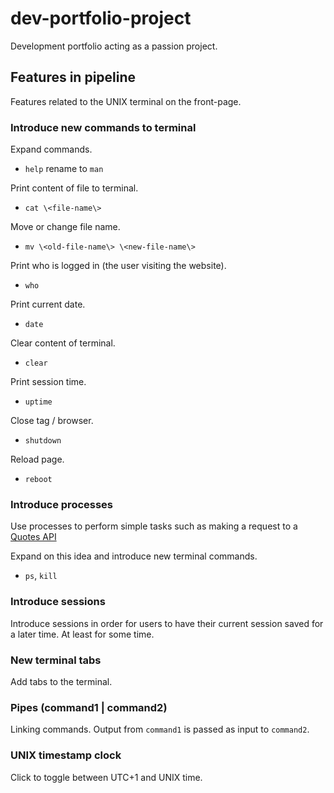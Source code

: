 # dev-portfolio-project
Development portfolio acting as a passion project.

## Features in pipeline
Features related to the UNIX terminal on the front-page.

### Introduce new commands to terminal
Expand commands.
- `help` rename to `man`

Print content of file to terminal.
- `cat \<file-name\>`

Move or change file name.
- `mv \<old-file-name\> \<new-file-name\>`

Print who is logged in (the user visiting the website).
- `who`

Print current date. 
- `date`

Clear content of terminal.
- `clear`

Print session time.
- `uptime`

Close tag / browser.
- `shutdown`

Reload page.
- `reboot`

### Introduce processes
Use processes to perform simple tasks such as making a request to a [Quotes API](https://quotes.rest/)

Expand on this idea and introduce new terminal commands.
- `ps`, `kill`

### Introduce sessions
Introduce sessions in order for users to have their current session saved for a later time.
At least for some time.

### New terminal tabs
Add tabs to the terminal.

### Pipes (command1 | command2)
Linking commands. Output from `command1` is passed as input to `command2`.

### UNIX timestamp clock
Click to toggle between UTC+1 and UNIX time.